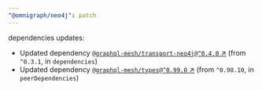 ```yaml
---
"@omnigraph/neo4j": patch
---
```

dependencies updates:
  - Updated dependency [`@graphql-mesh/transport-neo4j@^0.4.0` ↗︎](https://www.npmjs.com/package/@graphql-mesh/transport-neo4j/v/0.4.0) (from `^0.3.1`, in `dependencies`)
  - Updated dependency [`@graphql-mesh/types@^0.99.0` ↗︎](https://www.npmjs.com/package/@graphql-mesh/types/v/0.99.0) (from `^0.98.10`, in `peerDependencies`)
